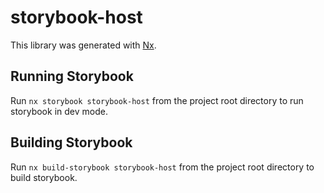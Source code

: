 # storybook-host

This library was generated with [Nx](https://nx.dev).

## Running Storybook

Run `nx storybook storybook-host` from the project root directory to run storybook in dev mode.

## Building Storybook

Run `nx build-storybook storybook-host` from the project root directory to build storybook.
